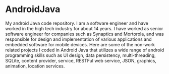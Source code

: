 # AndroidJava
My android Java code repository.
I am a software engineer and have worked in the high tech industry for about 14 years. I have worked as senior software engineer for companies such as Synaptics and Mortorola, and was responsible for design and implementation of various applications and embedded software for mobile devices. Here are some of the non-work related projects I coded in Android Java that utilizes a wide range of android programming skills such as UI design, data persistency, multi-threading, SQLite, content provider, service, RESTFul web service, JSON, graphics, animation, location services. 
